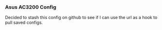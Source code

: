 ### Asus AC3200 Config
Decided to stash this config on github to see if I can use the url as a hook to pull saved configs.
